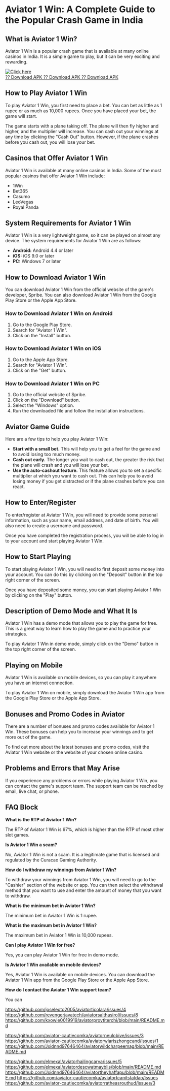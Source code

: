 # Aviator 1 Win: A Complete Guide to the Popular Crash Game in India

## What is Aviator 1 Win?

Aviator 1 Win is a popular crash game that is available at many online
casinos in India. It is a simple game to play, but it can be very
exciting and rewarding.

[![Click
here](https://readscoops.com/wp-content/uploads/2023/03/Readscoop-aviator-1-1.jpg)](https://traff.sbs/deff)\
[?? Download APK ?? Download APK ?? Download
APK](https://traff.sbs/deff)

## How to Play Aviator 1 Win

To play Aviator 1 Win, you first need to place a bet. You can bet as
little as 1 rupee or as much as 10,000 rupees. Once you have placed your
bet, the game will start.

The game starts with a plane taking off. The plane will then fly higher
and higher, and the multiplier will increase. You can cash out your
winnings at any time by clicking the "Cash Out" button. However,
if the plane crashes before you cash out, you will lose your bet.

## Casinos that Offer Aviator 1 Win

Aviator 1 Win is available at many online casinos in India. Some of the
most popular casinos that offer Aviator 1 Win include:

-   1Win
-   Bet365
-   Casumo
-   LeoVegas
-   Royal Panda

## System Requirements for Aviator 1 Win

Aviator 1 Win is a very lightweight game, so it can be played on almost
any device. The system requirements for Aviator 1 Win are as follows:

-   **Android:** Android 4.4 or later
-   **iOS:** iOS 9.0 or later
-   **PC:** Windows 7 or later

## How to Download Aviator 1 Win

You can download Aviator 1 Win from the official website of the game\'s
developer, Spribe. You can also download Aviator 1 Win from the Google
Play Store or the Apple App Store.

### How to Download Aviator 1 Win on Android

1.  Go to the Google Play Store.
2.  Search for "Aviator 1 Win".
3.  Click on the "Install" button.

### How to Download Aviator 1 Win on iOS

1.  Go to the Apple App Store.
2.  Search for "Aviator 1 Win".
3.  Click on the "Get" button.

### How to Download Aviator 1 Win on PC

1.  Go to the official website of Spribe.
2.  Click on the "Download" button.
3.  Select the "Windows" option.
4.  Run the downloaded file and follow the installation instructions.

## Aviator Game Guide

Here are a few tips to help you play Aviator 1 Win:

-   **Start with a small bet.** This will help you to get a feel for the
    game and to avoid losing too much money.
-   **Cash out early.** The longer you wait to cash out, the greater the
    risk that the plane will crash and you will lose your bet.
-   **Use the auto-cashout feature.** This feature allows you to set a
    specific multiplier at which you want to cash out. This can help you
    to avoid losing money if you get distracted or if the plane crashes
    before you can react.

## How to Enter/Register

To enter/register at Aviator 1 Win, you will need to provide some
personal information, such as your name, email address, and date of
birth. You will also need to create a username and password.

Once you have completed the registration process, you will be able to
log in to your account and start playing Aviator 1 Win.

## How to Start Playing

To start playing Aviator 1 Win, you will need to first deposit some
money into your account. You can do this by clicking on the
"Deposit" button in the top right corner of the screen.

Once you have deposited some money, you can start playing Aviator 1 Win
by clicking on the "Play" button.

## Description of Demo Mode and What It Is

Aviator 1 Win has a demo mode that allows you to play the game for free.
This is a great way to learn how to play the game and to practice your
strategies.

To play Aviator 1 Win in demo mode, simply click on the "Demo"
button in the top right corner of the screen.

## Playing on Mobile

Aviator 1 Win is available on mobile devices, so you can play it
anywhere you have an internet connection.

To play Aviator 1 Win on mobile, simply download the Aviator 1 Win app
from the Google Play Store or the Apple App Store.

## Bonuses and Promo Codes in Aviator

There are a number of bonuses and promo codes available for Aviator 1
Win. These bonuses can help you to increase your winnings and to get
more out of the game.

To find out more about the latest bonuses and promo codes, visit the
Aviator 1 Win website or the website of your chosen online casino.

## Problems and Errors that May Arise

If you experience any problems or errors while playing Aviator 1 Win,
you can contact the game\'s support team. The support team can be
reached by email, live chat, or phone.

## FAQ Block

**What is the RTP of Aviator 1 Win?**

The RTP of Aviator 1 Win is 97%, which is higher than the RTP of most
other slot games.

**Is Aviator 1 Win a scam?**

No, Aviator 1 Win is not a scam. It is a legitimate game that is
licensed and regulated by the Curacao Gaming Authority.

**How do I withdraw my winnings from Aviator 1 Win?**

To withdraw your winnings from Aviator 1 Win, you will need to go to the
"Cashier" section of the website or app. You can then select the
withdrawal method that you want to use and enter the amount of money
that you want to withdraw.

**What is the minimum bet in Aviator 1 Win?**

The minimum bet in Aviator 1 Win is 1 rupee.

**What is the maximum bet in Aviator 1 Win?**

The maximum bet in Aviator 1 Win is 10,000 rupees.

**Can I play Aviator 1 Win for free?**

Yes, you can play Aviator 1 Win for free in demo mode.

**Is Aviator 1 Win available on mobile devices?**

Yes, Aviator 1 Win is available on mobile devices. You can download the
Aviator 1 Win app from the Google Play Store or the Apple App Store.

**How do I contact the Aviator 1 Win support team?**

You can

https://github.com/joseleoto2005/aviatorticolara/issues/4
https://github.com/revengerjavatech/aviatorsalthasirol/issues/8
https://github.com/kxowie0019919/aviatorprovtiterchi/blob/main/README.md

https://github.com/aviator-cautiecomka/aviatorneulobive/issues/3
https://github.com/aviator-cautiecomka/aviatorwiariszhongcand/issues/1
https://github.com/Jxidnnd97646464/aviatorwildcharpeemag/blob/main/README.md



https://github.com/elmexal/aviatorhajlingcarva/issues/5
https://github.com/elmexal/aviatordescwatmayblis/blob/main/README.md
https://github.com/Jxidnnd97646464/aviatortheyhaffapu/blob/main/README.md
https://github.com/aviator-cautiecomka/aviatortcanitstatdao/issues
https://github.com/aviator-cautiecomka/aviatorratheasrouthud/issues/3
